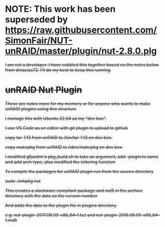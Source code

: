 NOTE: This work has been superseded by https://raw.githubusercontent.com/SimonFair/NUT-unRAID/master/plugin/nut-2.8.0.plg
================

~~I am not a developer. I have cobbled this together based on the notes below from dmacias72. I'll do my best to keep this running.~~

~~unRAID Nut Plugin~~
================

~~These are notes more for my memory or for anyone who wants to make unRAID plugins using this structure~~

~~I manage this with Ubuntu 22.04 as my "dev box".~~

~~I use VS Code as an editor with git plugin to upload to github~~

~~copy tar-1.13 from unRAID to /bin/tar-1.13 on dev box.~~

~~copy makepkg from unRAID to /sbin/makepkg on dev box.~~

~~I modified gfjardim's pkg_build.sh to take an argument, add -plugin to name and add arch type, plus modified the lettering function~~

~~To compile the packages for unRAID plugin run from the source directory~~

~~sudo ./mkpkg nut~~

~~This creates a slackware compliant package and md5 in the archive directory with the date as the version number~~

~~And adds the date to the plugin file in plugins directory.~~

~~e.g. nut-plugin-2017.06.09-x86_64-1.txz and nut-plugin-2016.06.09-x86_64-1.md5~~
